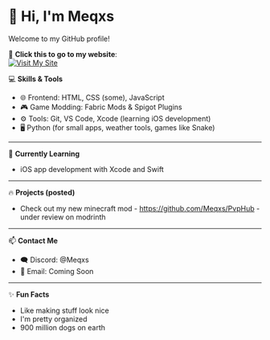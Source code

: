 # 👋 Hi, I'm Meqxs

Welcome to my GitHub profile!

🚀 **Click this to go to my website**:  
[![Visit My Site](https://img.shields.io/badge/visit-meqxs.devz%2F-green?style=for-the-badge)](https://meqxs.dev)

💻 **Skills & Tools**
- 🌐 Frontend: HTML, CSS (some), JavaScript
- 🎮 Game Modding: Fabric Mods & Spigot Plugins
- ⚙️ Tools: Git, VS Code, Xcode (learning iOS development)
- 🖥️ Python (for small apps, weather tools, games like Snake)

---

🧠 **Currently Learning**
- iOS app development with Xcode and Swift

---

🔥 **Projects (posted)**
- Check out my new minecraft mod - https://github.com/Meqxs/PvpHub - under review on modrinth
---

📫 **Contact Me**
- 🗨️ Discord: @Meqxs
- 📧 Email: Coming Soon

---

✨ **Fun Facts**
- Like making stuff look nice
- I'm pretty organized
- 900 million dogs on earth
